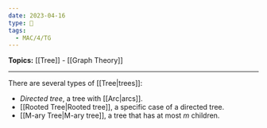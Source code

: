 ```yaml
---
date: 2023-04-16
type: 🧠
tags:
  - MAC/4/TG
---
```


**Topics:** [[Tree]] - [[Graph Theory]]

---

There are several types of [[Tree|trees]]:

- _Directed tree_, a tree with [[Arc|arcs]].
- [[Rooted Tree|Rooted tree]], a specific case of a directed tree.
- [[M-ary Tree|M-ary tree]], a tree that has at most $m$ children.
